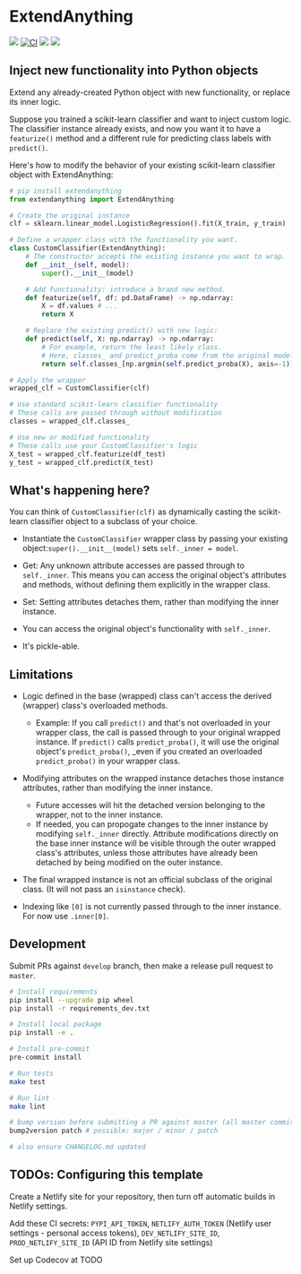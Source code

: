 # ExtendAnything

[![](https://img.shields.io/pypi/v/extendanything.svg)](https://pypi.python.org/pypi/extendanything)
[![CI](https://github.com/maximz/extendanything/actions/workflows/ci.yaml/badge.svg?branch=master)](https://github.com/maximz/extendanything/actions/workflows/ci.yaml)
[![](https://img.shields.io/badge/docs-here-blue.svg)](https://extendanything.maximz.com)
[![](https://img.shields.io/github/stars/maximz/extendanything?style=social)](https://github.com/maximz/extendanything)


## Inject new functionality into Python objects

Extend any already-created Python object with new functionality, or replace its inner logic.

Suppose you trained a scikit-learn classifier and want to inject custom logic. The classifier instance already exists, and now you want it to have a `featurize()` method and a different rule for predicting class labels with `predict()`.

Here's how to modify the behavior of your existing scikit-learn classifier object with ExtendAnything:

```python
# pip install extendanything
from extendanything import ExtendAnything

# Create the original instance
clf = sklearn.linear_model.LogisticRegression().fit(X_train, y_train)

# Define a wrapper class with the functionality you want.
class CustomClassifier(ExtendAnything):
    # The constructor accepts the existing instance you want to wrap.
    def __init__(self, model):
        super().__init__(model)

    # Add functionality: introduce a brand new method.
    def featurize(self, df: pd.DataFrame) -> np.ndarray:
        X = df.values # ...
        return X

    # Replace the existing predict() with new logic:
    def predict(self, X: np.ndarray) -> np.ndarray:
        # For example, return the least likely class.
        # Here, classes_ and predict_proba come from the original model.
        return self.classes_[np.argmin(self.predict_proba(X), axis=-1)]

# Apply the wrapper
wrapped_clf = CustomClassifier(clf)

# Use standard scikit-learn classifier functionality
# These calls are passed through without modification
classes = wrapped_clf.classes_

# Use new or modified functionality
# These calls use your CustomClassifier's logic
X_test = wrapped_clf.featurize(df_test)
y_test = wrapped_clf.predict(X_test)
```

## What's happening here?

You can think of `CustomClassifier(clf)` as dynamically casting the scikit-learn classifier object to a subclass of your choice.

* Instantiate the `CustomClassifier` wrapper class by passing your existing object:`super().__init__(model)` sets `self._inner = model`.

* Get: Any unknown attribute accesses are passed through to `self._inner`. This means you can access the original object's attributes and methods, without defining them explicitly in the wrapper class.

* Set: Setting attributes detaches them, rather than modifying the inner instance.

* You can access the original object's functionality with `self._inner`.

* It's pickle-able.

## Limitations

* Logic defined in the base (wrapped) class can't access the derived (wrapper) class's overloaded methods.
  * Example: If you call `predict()` and that's not overloaded in your wrapper class, the call is passed through to your original wrapped instance. If `predict()` calls `predict_proba()`, it will use the original object's `predict_proba()`, _even if you created an overloaded `predict_proba()` in your wrapper class.

* Modifying attributes on the wrapped instance detaches those instance attributes, rather than modifying the inner instance.
  * Future accesses will hit the detached version belonging to the wrapper, not to the inner instance.
  * If needed, you can propogate changes to the inner instance by modifying `self._inner` directly. Attribute modifications directly on the base inner instance will be visible through the outer wrapped class's attributes, unless those attributes have already been detached by being modified on the outer instance.

* The final wrapped instance is not an official subclass of the original class. (It will not pass an `isinstance` check).

* Indexing like `[0]` is not currently passed through to the inner instance. For now use `.inner[0]`.

## Development

Submit PRs against `develop` branch, then make a release pull request to `master`.

```bash
# Install requirements
pip install --upgrade pip wheel
pip install -r requirements_dev.txt

# Install local package
pip install -e .

# Install pre-commit
pre-commit install

# Run tests
make test

# Run lint
make lint

# bump version before submitting a PR against master (all master commits are deployed)
bump2version patch # possible: major / minor / patch

# also ensure CHANGELOG.md updated
```

## TODOs: Configuring this template

Create a Netlify site for your repository, then turn off automatic builds in Netlify settings.

Add these CI secrets: `PYPI_API_TOKEN`, `NETLIFY_AUTH_TOKEN` (Netlify user settings - personal access tokens), `DEV_NETLIFY_SITE_ID`, `PROD_NETLIFY_SITE_ID` (API ID from Netlify site settings)

Set up Codecov at TODO
